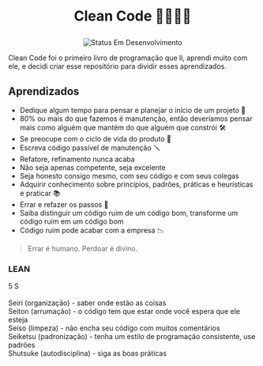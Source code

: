 # <p align=center>Clean Code 🧹🧑🏻‍💻</p>
<p align=center> <img alt="Status Em Desenvolvimento" src="https://img.shields.io/badge/STATUS-EM%20DESENVOLVIMENTO-green"> </p>

Clean Code foi o primeiro livro de programação que li, aprendi muito com ele, e decidi criar esse repositório para dividir esses aprendizados.

## Aprendizados
<ul>
  <li>Dedique algum tempo para pensar e planejar o início de um projeto 🤔</li>
  <li>80% ou mais do que fazemos é manutenção, então deveríamos pensar mais como alguém que mantém do que alguém que constrói 🛠️</li>
  <li>Se preocupe com o ciclo de vida do produto 🔄</li>
  <li>Escreva código passível de manutenção 🪛</li>
  <li>Refatore, refinamento nunca acaba</li>
  <li>Não seja apenas competente, seja excelente</li>
  <li>Seja honesto consigo mesmo, com seu código e com seus colegas</li>
  <li>Adquirir conhecimento sobre princípios, padrões, práticas e heurísticas e praticar 📚</li>
  <li>Errar e refazer os passos 🚶</li>
  <li>Saiba distinguir um código ruim de um código bom, transforme um código ruim em um código bom</li>
  <li>Código ruim pode acabar com a empresa 📉</li>
</ul>

<blockquote>Errar é humano. Perdoar é divino.</blockquote>

### LEAN
5 S<br/><br/>
Seiri (organização) - saber onde estão as coisas<br/>
Seiton (arrumação) - o código tem que estar onde você espera que ele esteja<br/>
Seiso (limpeza) - não encha seu código com muitos comentários<br/>
Seiketsu (padronização) - tenha um estilo de programação consistente, use padrões<br/>
Shutsuke (autodisciplina) - siga as boas práticas<br/>
